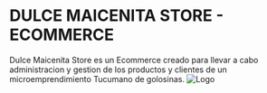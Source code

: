 # DULCE MAICENITA STORE - ECOMMERCE
Dulce Maicenita Store es un Ecommerce creado para llevar a cabo administracion y gestion de los productos y clientes de un microemprendimiento Tucumano de golosinas.
![Logo](https://res.cloudinary.com/dhvawrags/image/upload/v1732984441/dulcemaicenita-ecommerce/vbifyaxdt5dvt7jelqsv.png)
